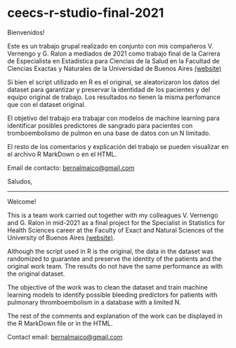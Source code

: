 # ceecs-r-studio-final-2021
Bienvenidos!

Este es un trabajo grupal realizado en conjunto con mis compañeros V. Vernengo y G. Ralon a mediados de 2021 como trabajo final de la Carrera de Especialista en Estadistica para Ciencias de la Salud en la Facultad de Ciencias Exactas y Naturales de la Universidad de Buenos Aires [(website)](https://www.ic.fcen.uba.ar/ceecs/)

Si bien el script utilizado en R es el original, se aleatorizaron los datos del dataset para garantizar y preservar la identidad de los pacientes y del equipo original de trabajo. Los resultados no tienen la misma perfomance que con el dataset original. 

El objetivo del trabajo era trabajar con modelos de machine learning para identificar posibles predictores de sangrado para pacientes con tromboembolismo de pulmon en una base de datos con un N limitado. 

El resto de los comentarios y explicación del trabajo se pueden visualizar en el archivo R MarkDown o en el HTML. 

Email de contacto: bernalmaico@gmail.com 

Saludos, 


------------------------------------------------------

Welcome!

This is a team work carried out together with my colleagues V. Vernengo and G. Ralon in mid-2021 as a final project for the Specialist in Statistics for Health Sciences career at the Faculty of Exact and Natural Sciences of the University of Buenos Aires [(website)](https://www.ic.fcen.uba.ar/ceecs/). 

Although the script used in R is the original, the data in the dataset was randomized to guarantee and preserve the identity of the patients and the original work team. The results do not have the same performance as with the original dataset.

The objective of the work was to clean the dataset and train machine learning models to identify possible bleeding predictors for patients with pulmonary thromboembolism in a database with a limited N.

The rest of the comments and explanation of the work can be displayed in the R MarkDown file or in the HTML.

Contact email: bernalmaico@gmail.com
